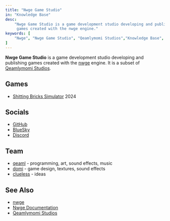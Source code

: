 ```yaml
---
title: "Nwge Game Studio"
in: "Knowledge Base"
desc:
    "Nwge Game Studio is a game development studio developing and publishing
     games created with the nwge engine."
keywords: [
    "Nwge", "Nwge Game Studio", "Qeamlymomi Studios","Knowledge Base", "KB"
]
---
```


**Nwge Game Studio** is a game development studio developing and publishing
games created with the [nwge] engine. It is a subset of [Qeamlymomi Studios].

## Games

* [Shitting Bricks Simulator] 2024

## Socials

* [GitHub]
* [BlueSky]
* [Discord]

## Team

* [qeaml] - programming, art, sound effects, music
* [domi] - game design, textures, sound effects
* [clueless] - ideas
## See Also

* [nwge]
* [Nwge Documentation](/nwge-docs)
* [Qeamlymomi Studios]

[nwge]: /projects/nwge
[Qeamlymomi Studios]: /kb/qeamlymomi-studios
[Shitting Bricks Simulator]: /kb/shitting-bricks-simulator
[GitHub]: https://github.com/nwge-games
[BlueSky]: https://bsky.app/profile/nwge.bsky.social
[Discord]: https://discord.gg/y7GxumVE3G
[qeaml]: /
[domi]: https://youtube.com/@domer_9
[clueless]: https://x.com/themostclueless
